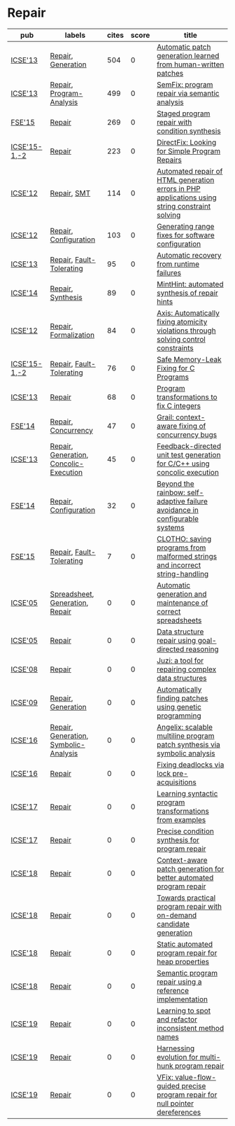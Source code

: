 # Repair

|pub|labels|cites|score|title|
|---|------|-----|-----|-----|
|[ICSE'13](https://dblp.org/db/conf/icse/icse2013.html)|[Repair](Repair.md), [Generation](Generation.md)|504|0|[Automatic patch generation learned from human-written patches](https://scholar.google.com/scholar?q=Automatic+patch+generation+learned+from+human-written+patches)|
|[ICSE'13](https://dblp.org/db/conf/icse/icse2013.html)|[Repair](Repair.md), [Program-Analysis](Program-Analysis.md)|499|0|[SemFix: program repair via semantic analysis](https://scholar.google.com/scholar?q=SemFix%3A+program+repair+via+semantic+analysis)|
|[FSE'15](https://dblp.org/db/conf/sigsoft/fse2015.html)|[Repair](Repair.md)|269|0|[Staged program repair with condition synthesis](https://scholar.google.com/scholar?q=Staged+program+repair+with+condition+synthesis)|
|[ICSE'15-1](https://dblp.org/db/conf/icse/icse2015-1.html),[-2](ICSE'15)|[Repair](Repair.md)|223|0|[DirectFix: Looking for Simple Program Repairs](https://scholar.google.com/scholar?q=DirectFix%3A+Looking+for+Simple+Program+Repairs)|
|[ICSE'12](https://dblp.org/db/conf/icse/icse2012.html)|[Repair](Repair.md), [SMT](SMT.md)|114|0|[Automated repair of HTML generation errors in PHP applications using string constraint solving](https://scholar.google.com/scholar?q=Automated+repair+of+HTML+generation+errors+in+PHP+applications+using+string+constraint+solving)|
|[ICSE'12](https://dblp.org/db/conf/icse/icse2012.html)|[Repair](Repair.md), [Configuration](Configuration.md)|103|0|[Generating range fixes for software configuration](https://scholar.google.com/scholar?q=Generating+range+fixes+for+software+configuration)|
|[ICSE'13](https://dblp.org/db/conf/icse/icse2013.html)|[Repair](Repair.md), [Fault-Tolerating](Fault-Tolerating.md)|95|0|[Automatic recovery from runtime failures](https://scholar.google.com/scholar?q=Automatic+recovery+from+runtime+failures)|
|[ICSE'14](https://dblp.org/db/conf/icse/icse2014.html)|[Repair](Repair.md), [Synthesis](Synthesis.md)|89|0|[MintHint: automated synthesis of repair hints](https://scholar.google.com/scholar?q=MintHint%3A+automated+synthesis+of+repair+hints)|
|[ICSE'12](https://dblp.org/db/conf/icse/icse2012.html)|[Repair](Repair.md), [Formalization](Formalization.md)|84|0|[Axis: Automatically fixing atomicity violations through solving control constraints](https://scholar.google.com/scholar?q=Axis%3A+Automatically+fixing+atomicity+violations+through+solving+control+constraints)|
|[ICSE'15-1](https://dblp.org/db/conf/icse/icse2015-1.html),[-2](ICSE'15)|[Repair](Repair.md), [Fault-Tolerating](Fault-Tolerating.md)|76|0|[Safe Memory-Leak Fixing for C Programs](https://scholar.google.com/scholar?q=Safe+Memory-Leak+Fixing+for+C+Programs)|
|[ICSE'13](https://dblp.org/db/conf/icse/icse2013.html)|[Repair](Repair.md)|68|0|[Program transformations to fix C integers](https://scholar.google.com/scholar?q=Program+transformations+to+fix+C+integers)|
|[FSE'14](https://dblp.org/db/conf/sigsoft/fse2014.html)|[Repair](Repair.md), [Concurrency](Concurrency.md)|47|0|[Grail: context-aware fixing of concurrency bugs](https://scholar.google.com/scholar?q=Grail%3A+context-aware+fixing+of+concurrency+bugs)|
|[ICSE'13](https://dblp.org/db/conf/icse/icse2013.html)|[Repair](Repair.md), [Generation](Generation.md), [Concolic-Execution](Concolic-Execution.md)|45|0|[Feedback-directed unit test generation for C/C++ using concolic execution](https://scholar.google.com/scholar?q=Feedback-directed+unit+test+generation+for+C/C%2B%2B+using+concolic+execution)|
|[FSE'14](https://dblp.org/db/conf/sigsoft/fse2014.html)|[Repair](Repair.md), [Configuration](Configuration.md)|32|0|[Beyond the rainbow: self-adaptive failure avoidance in configurable systems](https://scholar.google.com/scholar?q=Beyond+the+rainbow%3A+self-adaptive+failure+avoidance+in+configurable+systems)|
|[FSE'15](https://dblp.org/db/conf/sigsoft/fse2015.html)|[Repair](Repair.md), [Fault-Tolerating](Fault-Tolerating.md)|7|0|[CLOTHO: saving programs from malformed strings and incorrect string-handling](https://scholar.google.com/scholar?q=CLOTHO%3A+saving+programs+from+malformed+strings+and+incorrect+string-handling)|
|[ICSE'05](https://dblp.org/db/conf/icse/icse2005.html)|[Spreadsheet](Spreadsheet.md), [Generation](Generation.md), [Repair](Repair.md)|0|0|[Automatic generation and maintenance of correct spreadsheets](https://scholar.google.com/scholar?q=Automatic+generation+and+maintenance+of+correct+spreadsheets)|
|[ICSE'05](https://dblp.org/db/conf/icse/icse2005.html)|[Repair](Repair.md)|0|0|[Data structure repair using goal-directed reasoning](https://scholar.google.com/scholar?q=Data+structure+repair+using+goal-directed+reasoning)|
|[ICSE'08](https://dblp.org/db/conf/icse/icse2008.html)|[Repair](Repair.md)|0|0|[Juzi: a tool for repairing complex data structures](https://scholar.google.com/scholar?q=Juzi%3A+a+tool+for+repairing+complex+data+structures)|
|[ICSE'09](https://dblp.org/db/conf/icse/icse2009.html)|[Repair](Repair.md), [Generation](Generation.md)|0|0|[Automatically finding patches using genetic programming](https://scholar.google.com/scholar?q=Automatically+finding+patches+using+genetic+programming)|
|[ICSE'16](https://dblp.org/db/conf/icse/icse2016.html)|[Repair](Repair.md), [Generation](Generation.md), [Symbolic-Analysis](Symbolic-Analysis.md)|0|0|[Angelix: scalable multiline program patch synthesis via symbolic analysis](https://scholar.google.com/scholar?q=Angelix%3A+scalable+multiline+program+patch+synthesis+via+symbolic+analysis)|
|[ICSE'16](https://dblp.org/db/conf/icse/icse2016.html)|[Repair](Repair.md)|0|0|[Fixing deadlocks via lock pre-acquisitions](https://scholar.google.com/scholar?q=Fixing+deadlocks+via+lock+pre-acquisitions)|
|[ICSE'17](https://dblp.org/db/conf/icse/icse2017.html)|[Repair](Repair.md)|0|0|[Learning syntactic program transformations from examples](https://scholar.google.com/scholar?q=Learning+syntactic+program+transformations+from+examples)|
|[ICSE'17](https://dblp.org/db/conf/icse/icse2017.html)|[Repair](Repair.md)|0|0|[Precise condition synthesis for program repair](https://scholar.google.com/scholar?q=Precise+condition+synthesis+for+program+repair)|
|[ICSE'18](https://dblp.org/db/conf/icse/icse2018.html)|[Repair](Repair.md)|0|0|[Context-aware patch generation for better automated program repair](https://scholar.google.com/scholar?q=Context-aware+patch+generation+for+better+automated+program+repair)|
|[ICSE'18](https://dblp.org/db/conf/icse/icse2018.html)|[Repair](Repair.md)|0|0|[Towards practical program repair with on-demand candidate generation](https://scholar.google.com/scholar?q=Towards+practical+program+repair+with+on-demand+candidate+generation)|
|[ICSE'18](https://dblp.org/db/conf/icse/icse2018.html)|[Repair](Repair.md)|0|0|[Static automated program repair for heap properties](https://scholar.google.com/scholar?q=Static+automated+program+repair+for+heap+properties)|
|[ICSE'18](https://dblp.org/db/conf/icse/icse2018.html)|[Repair](Repair.md)|0|0|[Semantic program repair using a reference implementation](https://scholar.google.com/scholar?q=Semantic+program+repair+using+a+reference+implementation)|
|[ICSE'19](https://dblp.org/db/conf/icse/icse2019.html)|[Repair](Repair.md)|0|0|[Learning to spot and refactor inconsistent method names](https://scholar.google.com/scholar?q=Learning+to+spot+and+refactor+inconsistent+method+names)|
|[ICSE'19](https://dblp.org/db/conf/icse/icse2019.html)|[Repair](Repair.md)|0|0|[Harnessing evolution for multi-hunk program repair](https://scholar.google.com/scholar?q=Harnessing+evolution+for+multi-hunk+program+repair)|
|[ICSE'19](https://dblp.org/db/conf/icse/icse2019.html)|[Repair](Repair.md)|0|0|[VFix: value-flow-guided precise program repair for null pointer dereferences](https://scholar.google.com/scholar?q=VFix%3A+value-flow-guided+precise+program+repair+for+null+pointer+dereferences)|
